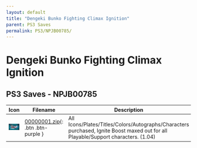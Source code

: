 ```yaml
---
layout: default
title: "Dengeki Bunko Fighting Climax Ignition"
parent: PS3 Saves
permalink: PS3/NPJB00785/
---
```

# Dengeki Bunko Fighting Climax Ignition

## PS3 Saves - NPJB00785

| Icon | Filename | Description |
|------|----------|-------------|
| ![Dengeki Bunko Fighting Climax Ignition](ICON0.PNG) | [00000001.zip](00000001.zip){: .btn .btn-purple } | All Icons/Plates/Titles/Colors/Autographs/Characters purchased, Ignite Boost maxed out for all Playable/Support characters. (1.04) |
